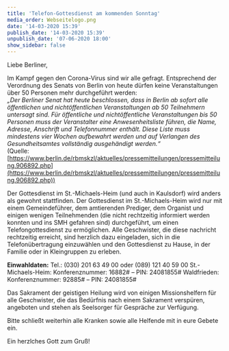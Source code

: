 ```yaml
---
title: 'Telefon-Gottesdienst am kommenden Sonntag'
media_order: Webseitelogo.png
date: '14-03-2020 15:39'
publish_date: '14-03-2020 15:39'
unpublish_date: '07-06-2020 18:00'
show_sidebar: false
---
```


Liebe Berliner,

Im Kampf gegen den Corona-Virus sind wir alle gefragt. Entsprechend der Verordnung des Senats von Berlin von heute dürfen keine Veranstaltungen über 50 Personen mehr durchgeführt werden:   
_„Der Berliner Senat hat heute beschlossen, dass in Berlin ab sofort alle öffentlichen und nichtöffentlichen Veranstaltungen ab 50 Teilnehmern untersagt sind. Für öffentliche und nichtöffentliche Veranstaltungen bis 50 Personen muss der Veranstalter eine Anwesenheitsliste führen, die Name, Adresse, Anschrift und Telefonnummer enthält. Diese Liste muss mindestens vier Wochen aufbewahrt werden und auf Verlangen des Gesundheitsamtes vollständig ausgehändigt werden.“_   
(Quelle: [https://www.berlin.de/rbmskzl/aktuelles/pressemitteilungen/pressemitteilung.906892.php](https://www.berlin.de/rbmskzl/aktuelles/pressemitteilungen/pressemitteilung.906892.php))
   
Der Gottesdienst im St.-Michaels-Heim (und auch in Kaulsdorf) wird anders als gewohnt stattfinden.
Der Gottesdienst im St.-Michaels-Heim wird nur mit einem Gemeindeführer, dem amtierenden Prediger, dem Organist und einigen wenigen Teilnehmenden (die nicht rechtzeitig informiert werden konnten und ins SMH gefahren sind) durchgeführt, um einen Telefongottesdienst zu ermöglichen. Alle Geschwister, die diese nachricht rechtzeitig erreicht, sind herzlich dazu eingeladen, sich in die Telefonübertragung einzuwählen und den Gottesdienst zu Hause, in der Familie oder in Kleingruppen zu erleben.

**Einwahldaten:**
Tel.: (030) 201 63 49 00 oder (089) 121 40 59 00
St.-Michaels-Heim: Konferenznummer: 16882# – PIN: 24081855#
Waldfrieden: Konferenznummer: 92885# – PIN: 24081855#

Das Sakrament der geistigen Heilung wird von einigen Missionshelfern für alle Geschwister, die das Bedürfnis nach einem Sakrament verspüren, angeboten und stehen als Seelsorger für Gespräche zur Verfügung.

Bitte schließt weiterhin alle Kranken sowie alle Helfende mit in eure Gebete ein.

Ein herzlches Gott zum Gruß!